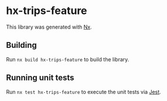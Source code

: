 # hx-trips-feature

This library was generated with [Nx](https://nx.dev).

## Building

Run `nx build hx-trips-feature` to build the library.

## Running unit tests

Run `nx test hx-trips-feature` to execute the unit tests via [Jest](https://jestjs.io).
